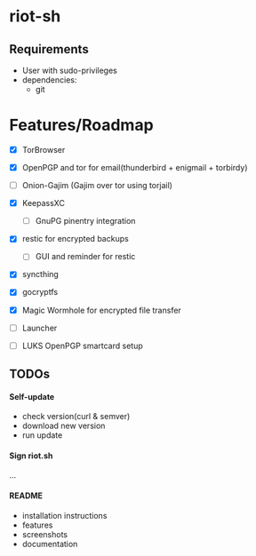 # riot-sh

## Requirements

  * User with sudo-privileges
  * dependencies:
    * git

# Features/Roadmap

  - [x] TorBrowser
  - [x] OpenPGP and tor for email(thunderbird + enigmail + torbirdy)
  - [ ] Onion-Gajim (Gajim over tor using torjail)
  - [x] KeepassXC
    - [ ] GnuPG pinentry integration
  - [x] restic for encrypted backups
    - [ ] GUI and reminder for restic
  - [x] syncthing
  - [x] gocryptfs
  - [x] Magic Wormhole for encrypted file transfer
  - [ ] Launcher
  - [ ] LUKS OpenPGP smartcard setup


## TODOs

#### Self-update

  * check version(curl & semver)
  * download new version
  * run update

#### Sign riot.sh

...


#### README

  * installation instructions
  * features
  * screenshots
  * documentation
